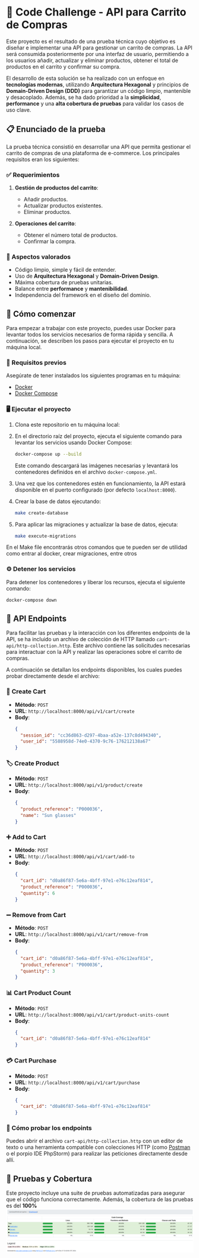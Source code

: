 # 🛒 Code Challenge - API para Carrito de Compras

Este proyecto es el resultado de una prueba técnica cuyo objetivo es diseñar e implementar una API para gestionar un carrito de compras. La API será consumida posteriormente por una interfaz de usuario, permitiendo a los usuarios añadir, actualizar y eliminar productos, obtener el total de productos en el carrito y confirmar su compra.

El desarrollo de esta solución se ha realizado con un enfoque en **tecnologías modernas**, utilizando **Arquitectura Hexagonal** y principios de **Domain-Driven Design (DDD)** para garantizar un código limpio, mantenible y desacoplado. Además, se ha dado prioridad a la **simplicidad**, **performance** y una **alta cobertura de pruebas** para validar los casos de uso clave.

## 📋 Enunciado de la prueba

La prueba técnica consistió en desarrollar una API que permita gestionar el carrito de compras de una plataforma de e-commerce. Los principales requisitos eran los siguientes:

### ✅ Requerimientos
1. **Gestión de productos del carrito**:
    - Añadir productos.
    - Actualizar productos existentes.
    - Eliminar productos.

2. **Operaciones del carrito**:
    - Obtener el número total de productos.
    - Confirmar la compra.

### 🎯 Aspectos valorados
- Código limpio, simple y fácil de entender.
- Uso de **Arquitectura Hexagonal** y **Domain-Driven Design**.
- Máxima cobertura de pruebas unitarias.
- Balance entre **performance** y **mantenibilidad**.
- Independencia del framework en el diseño del dominio.

## 🚀 Cómo comenzar

Para empezar a trabajar con este proyecto, puedes usar Docker para levantar todos los servicios necesarios de forma rápida y sencilla. A continuación, se describen los pasos para ejecutar el proyecto en tu máquina local.

### 🐳 Requisitos previos
Asegúrate de tener instalados los siguientes programas en tu máquina:

- [Docker](https://www.docker.com/get-started)
- [Docker Compose](https://docs.docker.com/compose/install/)

### 🖥️ Ejecutar el proyecto

1. Clona este repositorio en tu máquina local:
2. En el directorio raíz del proyecto, ejecuta el siguiente comando para levantar los servicios usando Docker Compose:
    ```bash
    docker-compose up --build
    ```

   Este comando descargará las imágenes necesarias y levantará los contenedores definidos en el archivo `docker-compose.yml`.

3. Una vez que los contenedores estén en funcionamiento, la API estará disponible en el puerto configurado (por defecto `localhost:8000`). 
4. Crear la base de datos ejecutando:
    ```bash
    make create-database
    ```
5. Para aplicar las migraciones y actualizar la base de datos, ejecuta:
    ```bash
    make execute-migrations
    ```
En el Make file encontrarás otros comandos que te pueden ser de utilidad como entrar al docker, crear migraciones, entre otros

### ⚙️ Detener los servicios

Para detener los contenedores y liberar los recursos, ejecuta el siguiente comando:
```bash
docker-compose down
```

## 📡 API Endpoints

Para facilitar las pruebas y la interacción con los diferentes endpoints de la API, se ha incluido un archivo de colección de HTTP llamado `cart-api/http-collection.http`. Este archivo contiene las solicitudes necesarias para interactuar con la API y realizar las operaciones sobre el carrito de compras.

A continuación se detallan los endpoints disponibles, los cuales puedes probar directamente desde el archivo:

### 🛒 **Create Cart**
- **Método**: `POST`
- **URL**: `http://localhost:8000/api/v1/cart/create`
- **Body**:
    ```json
    {
      "session_id": "cc36d863-d297-4baa-a52e-137c8d494340",
      "user_id": "5588958d-74e0-4370-9c76-176212138a67"
    }
    ```

### 🏷️ **Create Product**
- **Método**: `POST`
- **URL**: `http://localhost:8000/api/v1/product/create`
- **Body**:
    ```json
    {
      "product_reference": "P000036",
      "name": "Sun glasses"
    }
    ```

### ➕ **Add to Cart**
- **Método**: `POST`
- **URL**: `http://localhost:8000/api/v1/cart/add-to`
- **Body**:
    ```json
    {
      "cart_id": "d0a86f87-5e6a-4bff-97e1-e76c12eaf814",
      "product_reference": "P000036",
      "quantity": 6
    }
    ```

### ➖ **Remove from Cart**
- **Método**: `POST`
- **URL**: `http://localhost:8000/api/v1/cart/remove-from`
- **Body**:
    ```json
    {
      "cart_id": "d0a86f87-5e6a-4bff-97e1-e76c12eaf814",
      "product_reference": "P000036",
      "quantity": 3
    }
    ```

### 📊 **Cart Product Count**
- **Método**: `POST`
- **URL**: `http://localhost:8000/api/v1/cart/product-units-count`
- **Body**:
    ```json
    {
      "cart_id": "d0a86f87-5e6a-4bff-97e1-e76c12eaf814"
    }
    ```

### 💳 **Cart Purchase**
- **Método**: `POST`
- **URL**: `http://localhost:8000/api/v1/cart/purchase`
- **Body**:
    ```json
    {
      "cart_id": "d0a86f87-5e6a-4bff-97e1-e76c12eaf814"
    }
    ```

### 📝 Cómo probar los endpoints

Puedes abrir el archivo `cart-api/http-collection.http` con un editor de texto o una herramienta compatible con colecciones HTTP (como [Postman](https://www.postman.com/) o el porpio IDE PhpStorm) para realizar las peticiones directamente desde allí.

## 🧪 Pruebas y Cobertura

Este proyecto incluye una suite de pruebas automatizadas para asegurar que el código funciona correctamente. Además, la cobertura de las pruebas es del **100%**
![img.png](img.png)
